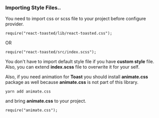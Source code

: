 ### Importing Style Files..

You need to import css or scss file to your project before configure provider.

    require("react-toasted/lib/react-toasted.css");

OR

    require("react-toasted/src/index.scss");

You don't have to import default style file if you have **custom style** file.
Also, you can extend **index.scss** file to overwrite it for your self.

Also, if you need animation for **Toast** you should install **animate.css** package as well because **animate.css** is not part of this library.

    yarn add animate.css

and bring **animate.css** to your project.

    require("animate.css");
